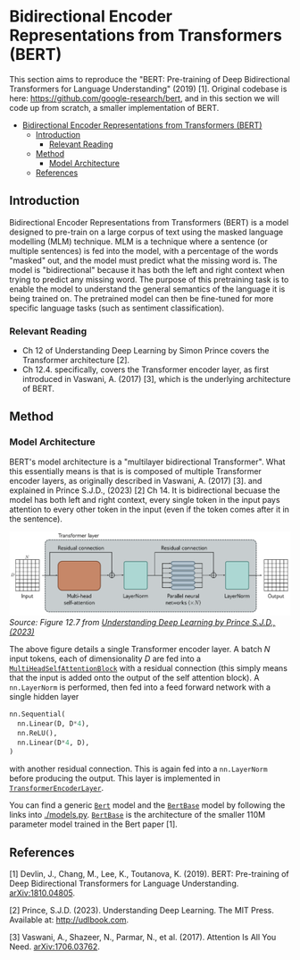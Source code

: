 # Bidirectional Encoder Representations from Transformers (BERT)
This section aims to reproduce the "BERT: Pre-training of Deep Bidirectional
Transformers for Language Understanding" (2019) [1].
Original codebase is here: https://github.com/google-research/bert, and in this section we will
code up from scratch, a smaller implementation of BERT.

- [Bidirectional Encoder Representations from Transformers (BERT)](#bidirectional-encoder-representations-from-transformers-bert)
  - [Introduction](#introduction)
    - [Relevant Reading](#relevant-reading)
  - [Method](#method)
    - [Model Architecture](#model-architecture)
  - [References](#references)

## Introduction
Bidirectional Encoder Representations from Transformers (BERT) is a model designed to pre-train
on a large corpus of text using the masked language modelling (MLM) technique.
MLM is a technique where a sentence (or multiple sentences) is fed into the model, with a percentage
of the words "masked" out, and the model must predict what the missing word is.
The model is "bidirectional" because it has both the left and right context when trying to predict any
missing word.
The purpose of this pretraining task is to enable the model to understand the general semantics of
the language it is being trained on.
The pretrained model can then be fine-tuned for more specific language tasks (such as sentiment
classification).

### Relevant Reading
 - Ch 12 of Understanding Deep Learning by Simon Prince covers the Transformer architecture [2].
 - Ch 12.4. specifically, covers the Transformer encoder layer, as first introduced in Vaswani,
  A. (2017) [3], which is the underlying architecture of BERT.

## Method
### Model Architecture
BERT's model architecture is a "multilayer bidirectional Transformer".
What this essentially means is that is is composed of multiple Transformer encoder layers,
as originally described in Vaswani, A. (2017) [3]. and explained in Prince S.J.D., (2023) [2] Ch 14.
It is bidirectional becuase the model has both left and right context, every single token in the input
pays attention to every other token in the input (even if the token comes after it in the sentence).

![Transformer encoder block](../../assets/prince/Fig12.7.png)
*Source: Figure 12.7 from [Understanding Deep Learning by Prince S.J.D., (2023)](https://udlbook.github.io/udlbook/)*

The above figure details a single Transformer encoder layer.
A batch $N$ input tokens, each of dimensionality $D$ are fed into a
[`MultiHeadSelfAttentionBlock`](../../dlc/transformers/modules.py) with a residual
connection (this simply means that the input is added onto the output of the self attention block).
A `nn.LayerNorm` is performed, then fed into a feed forward network with a single hidden layer
```python
nn.Sequential(
  nn.Linear(D, D*4),
  nn.ReLU(),
  nn.Linear(D*4, D),
)
```
with another residual connection.
This is again fed into a `nn.LayerNorm` before producing the output.
This layer is implemented in [`TransformerEncoderLayer`](../../dlc/transformers/modules.py).

You can find a generic [`Bert`](./models.py) model and the
[`BertBase`](./models.py) model by following the links into [./models.py](./models.py).
[`BertBase`](./models.py) is the architecture of the smaller 110M parameter model
trained in the Bert paper [1].


## References
[1] Devlin, J., Chang, M., Lee, K., Toutanova, K. (2019). BERT: Pre-training of Deep Bidirectional
Transformers for Language Understanding. [arXiv:1810.04805](https://arxiv.org/abs/1810.04805).

[2] Prince, S.J.D. (2023). Understanding Deep Learning. The MIT Press. Available at: http://udlbook.com.

[3] Vaswani, A., Shazeer, N., Parmar, N., et al. (2017). Attention Is All You Need.
[arXiv:1706.03762](https://arxiv.org/abs/1706.03762).
